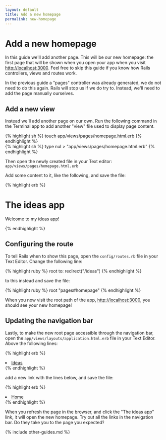 ```yaml
---
layout: default
title: Add a new homepage
permalink: new-homepage
---
```


# Add a new homepage

In this guide we'll add another page. This will be our new homepage: the first page that will be shown when you open your app when you visit <http://localhost:3000>. Feel free to skip this guide if you know how Rails controllers, views and routes work.

In the previous guide a "pages" controller was already generated, we do not need to do this again. Rails will stop us if we do try to. Instead, we'll need to add the page manually ourselves.

## Add a new view

Instead we'll add another page on our own. Run the following command in the Terminal app to add another "view" file used to display page content.

<div class="os-specific">
  <div class="mac nix">
{% highlight sh %}
touch app/views/pages/homepage.html.erb
{% endhighlight %}
  </div>
  <div class="win">
{% highlight sh %}
type nul > "app/views/pages/homepage.html.erb"
{% endhighlight %}
  </div>
</div>

Then open the newly created file in your Text editor: `app/views/pages/homepage.html.erb`

Add some content to it, like the following, and save the file:

{% highlight erb %}
<h1>The ideas app</h1>
<p>Welcome to my ideas app!</p>
{% endhighlight %}

## Configuring the route

To tell Rails when to show this page, open the `config/routes.rb` file in your Text Editor. Change the following line:

{% highlight ruby %}
root to: redirect("/ideas")
{% endhighlight %}

to this instead and save the file:

{% highlight ruby %}
root "pages#homepage"
{% endhighlight %}

When you now visit the root path of the app, <http://localhost:3000>, you should see your new homepage!

## Updating the navigation bar

Lastly, to make the new root page accessible through the navigation bar, open the `app/views/layouts/application.html.erb` file in your Text Editor. Above the following lines:

{% highlight erb %}
<li class="nav-item">
  <a class="nav-link <%= 'active' if current_page?(controller: 'ideas') %>" href="/ideas">Ideas</a>
</li>
{% endhighlight %}

add a new link with the lines below, and save the file:

{% highlight erb %}
<li class="nav-item">
  <a class="nav-link <%= 'active' if current_page?(controller: 'pages', action: 'homepage') %>" href="/">Home</a>
</li>
{% endhighlight %}

When you refresh the page in the browser, and click the "The ideas app" link, it will open the new homepage. Try out all the links in the navigation bar. Do they take you to the page you expected?

{% include other-guides.md %}

